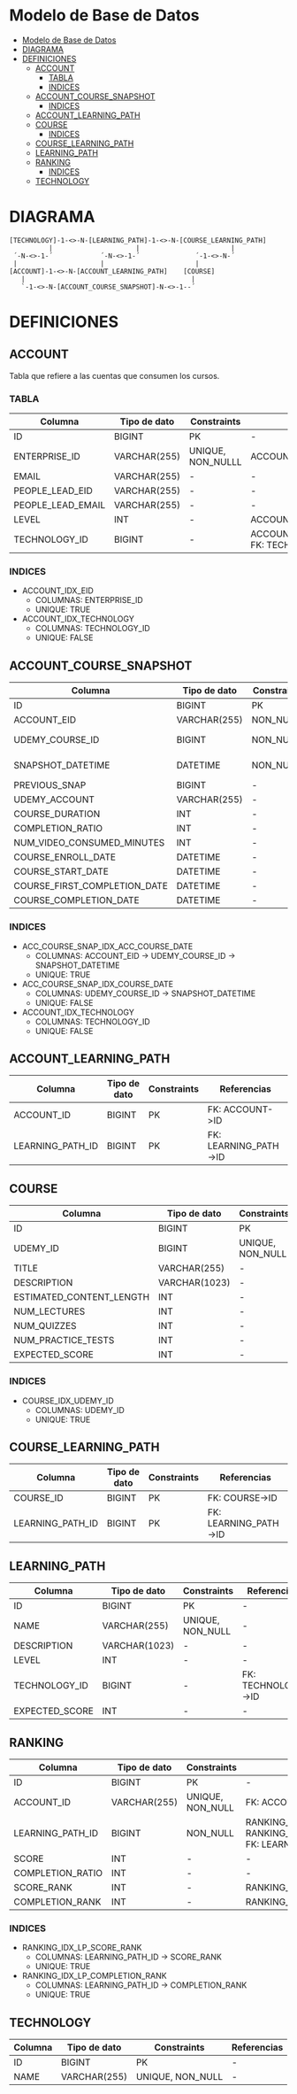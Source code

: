 # Modelo de Base de Datos

- [Modelo de Base de Datos](#modelo-de-base-de-datos)
- [DIAGRAMA](#diagrama)
- [DEFINICIONES](#definiciones)
  - [ACCOUNT](#account)
    - [TABLA](#tabla)
    - [INDICES](#indices)
  - [ACCOUNT_COURSE_SNAPSHOT](#account_course_snapshot)
    - [INDICES](#indices-1)
  - [ACCOUNT_LEARNING_PATH](#account_learning_path)
  - [COURSE](#course)
    - [INDICES](#indices-2)
  - [COURSE_LEARNING_PATH](#course_learning_path)
  - [LEARNING_PATH](#learning_path)
  - [RANKING](#ranking)
    - [INDICES](#indices-3)
  - [TECHNOLOGY](#technology)

# DIAGRAMA

```
[TECHNOLOGY]-1-<>-N-[LEARNING_PATH]-1-<>-N-[COURSE_LEARNING_PATH]
          |                     |                       |
 ´-N-<>-1-´            ´-N-<>-1-´              ´-1-<>-N-´
 |                     |                       |
[ACCOUNT]-1-<>-N-[ACCOUNT_LEARNING_PATH]    [COURSE]
   |                                          |
   `-1-<>-N-[ACCOUNT_COURSE_SNAPSHOT]-N-<>-1--´
```

# DEFINICIONES

## ACCOUNT

Tabla que refiere a las cuentas que consumen los cursos.

### TABLA

| Columna | Tipo de dato | Constraints | Referencias |
| - | - | - | - | 
| ID | BIGINT | PK | - |
| ENTERPRISE_ID | VARCHAR(255) | UNIQUE, NON_NULLL | ACCOUNT_IDX_EID |
| EMAIL | VARCHAR(255) | - | - |
| PEOPLE_LEAD_EID | VARCHAR(255) | - | - |
| PEOPLE_LEAD_EMAIL | VARCHAR(255) | - | - |
| LEVEL | INT | - | ACCOUNT_IDX_LEVEL |
| TECHNOLOGY_ID | BIGINT | - | ACCOUNT_IDX_TECHNOLOGY, FK: TECHNOLOGY->ID |

### INDICES

- ACCOUNT_IDX_EID
  - COLUMNAS: ENTERPRISE_ID
  - UNIQUE: TRUE
- ACCOUNT_IDX_TECHNOLOGY
  - COLUMNAS: TECHNOLOGY_ID
  - UNIQUE: FALSE

## ACCOUNT_COURSE_SNAPSHOT

| Columna | Tipo de dato | Constraints | Referencias |
| - | - | - | - | 
| ID | BIGINT | PK | - |
| ACCOUNT_EID | VARCHAR(255) | NON_NULLL | ACC_COURSE_SNAP_IDX_ACC_COURSE_DATE |
| UDEMY_COURSE_ID | BIGINT | NON_NULLL | ACC_COURSE_SNAP_IDX_ACC_COURSE_DATE, ACC_COURSE_SNAP_IDX_COURSE_DATE |
| SNAPSHOT_DATETIME | DATETIME | NON_NULLL | ACC_COURSE_SNAP_IDX_ACC_COURSE_DATE, ACC_COURSE_SNAP_IDX_COURSE_DATE |
| PREVIOUS_SNAP | BIGINT | - | - |
| UDEMY_ACCOUNT | VARCHAR(255) | - | - |
| COURSE_DURATION | INT | - | - |
| COMPLETION_RATIO | INT | - | - |
| NUM_VIDEO_CONSUMED_MINUTES | INT | - | - |
| COURSE_ENROLL_DATE | DATETIME | - | - |
| COURSE_START_DATE | DATETIME | - | - |
| COURSE_FIRST_COMPLETION_DATE | DATETIME | - | - |
| COURSE_COMPLETION_DATE | DATETIME | - | - |

### INDICES

- ACC_COURSE_SNAP_IDX_ACC_COURSE_DATE
  - COLUMNAS: ACCOUNT_EID -> UDEMY_COURSE_ID -> SNAPSHOT_DATETIME
  - UNIQUE: TRUE
- ACC_COURSE_SNAP_IDX_COURSE_DATE
  - COLUMNAS: UDEMY_COURSE_ID -> SNAPSHOT_DATETIME
  - UNIQUE: FALSE
- ACCOUNT_IDX_TECHNOLOGY
  - COLUMNAS: TECHNOLOGY_ID
  - UNIQUE: FALSE

## ACCOUNT_LEARNING_PATH

| Columna | Tipo de dato | Constraints | Referencias |
| - | - | - | - | 
| ACCOUNT_ID | BIGINT | PK | FK: ACCOUNT->ID |
| LEARNING_PATH_ID | BIGINT | PK | FK: LEARNING_PATH->ID |

## COURSE

| Columna | Tipo de dato | Constraints | Referencias |
| - | - | - | - | 
| ID | BIGINT | PK | - |
| UDEMY_ID | BIGINT | UNIQUE, NON_NULL | COURSE_IDX_UDEMY_ID |
| TITLE | VARCHAR(255) | - | - |
| DESCRIPTION | VARCHAR(1023) | - | - |
| ESTIMATED_CONTENT_LENGTH | INT | - | - |
| NUM_LECTURES | INT | - | - |
| NUM_QUIZZES | INT | - | - |
| NUM_PRACTICE_TESTS | INT | - | - |
| EXPECTED_SCORE | INT | - | - |

### INDICES

- COURSE_IDX_UDEMY_ID
  - COLUMNAS: UDEMY_ID
  - UNIQUE: TRUE

## COURSE_LEARNING_PATH

| Columna | Tipo de dato | Constraints | Referencias |
| - | - | - | - | 
| COURSE_ID | BIGINT | PK | FK: COURSE->ID |
| LEARNING_PATH_ID | BIGINT | PK | FK: LEARNING_PATH->ID |

## LEARNING_PATH

| Columna | Tipo de dato | Constraints | Referencias |
| - | - | - | - | 
| ID | BIGINT | PK | - |
| NAME | VARCHAR(255) | UNIQUE, NON_NULL | - |
| DESCRIPTION | VARCHAR(1023) | - | - |
| LEVEL | INT | - | - |
| TECHNOLOGY_ID | BIGINT | - | FK: TECHNOLOGY->ID |
| EXPECTED_SCORE | INT | - | - |

## RANKING

| Columna | Tipo de dato | Constraints | Referencias |
| - | - | - | - | 
| ID | BIGINT | PK | - |
| ACCOUNT_ID | VARCHAR(255) | UNIQUE, NON_NULL | FK: ACCOUNT->ID |
| LEARNING_PATH_ID | BIGINT | NON_NULL | RANKING_IDX_LP_SCORE_RANK, RANKING_IDX_LP_COMPLETION_RANK, FK: LEARNING_PATH->ID |
| SCORE | INT | - | - |
| COMPLETION_RATIO | INT | - | - |
| SCORE_RANK | INT | - | RANKING_IDX_LP_SCORE_RANK |
| COMPLETION_RANK | INT | - | RANKING_IDX_LP_COMPLETION_RANK |

### INDICES

- RANKING_IDX_LP_SCORE_RANK
  - COLUMNAS: LEARNING_PATH_ID -> SCORE_RANK
  - UNIQUE: TRUE
- RANKING_IDX_LP_COMPLETION_RANK
  - COLUMNAS: LEARNING_PATH_ID -> COMPLETION_RANK
  - UNIQUE: TRUE

## TECHNOLOGY

| Columna | Tipo de dato | Constraints | Referencias |
| - | - | - | - | 
| ID | BIGINT | PK | - |
| NAME | VARCHAR(255) | UNIQUE, NON_NULL | - |